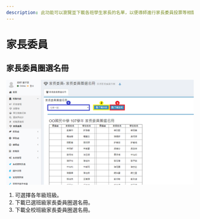 ```yaml
---
description: 此功能可以瀏覽並下載各班學生家長的名單，以便導師進行家長委員投票等相關活動。
---
```


# 家長委員

## 家長委員圈選名冊

![](<../.gitbook/assets/Parent committee (1).png>)

1. 可選擇各年級班級。
2. 下載已選班級家長委員圈選名冊。
3. 下載全校班級家長委員圈選名冊。

